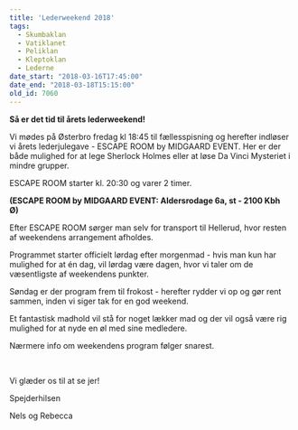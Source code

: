 ```yaml
---
title: 'Lederweekend 2018'
tags:
  - Skumbaklan
  - Vatiklanet
  - Peliklan
  - Kleptoklan
  - Lederne
date_start: "2018-03-16T17:45:00"
date_end: "2018-03-18T15:15:00"
old_id: 7060
---
```

**Så er det tid til årets lederweekend!&nbsp;**

Vi mødes på Østerbro fredag kl 18:45 til fællesspisning og herefter indløser vi årets lederjulegave - ESCAPE ROOM by MIDGAARD EVENT. Her er der både mulighed for at lege Sherlock Holmes eller at løse Da Vinci Mysteriet i mindre grupper.&nbsp;

ESCAPE ROOM starter kl. 20:30 og varer 2 timer.&nbsp;

**(ESCAPE ROOM by MIDGAARD EVENT: Aldersrodage 6a, st - 2100 Kbh Ø)&nbsp;&nbsp;**

Efter ESCAPE ROOM sørger man selv for transport til Hellerud, hvor resten af weekendens arrangement afholdes.&nbsp;

Programmet starter officielt lørdag efter morgenmad - hvis man kun har mulighed for at én dag, vil lørdag være dagen, hvor vi taler om de væsentligste af weekendens punkter.&nbsp;

Søndag er der program frem til frokost - herefter rydder vi op og gør rent sammen, inden vi siger tak for en god weekend.&nbsp;

Et fantastisk madhold vil stå for noget lækker mad og der vil også være rig mulighed for at nyde en øl med sine medledere.&nbsp;

Nærmere info om weekendens program følger snarest.&nbsp;

&nbsp;

Vi glæder os til at se jer!&nbsp;

Spejderhilsen&nbsp;

Nels og Rebecca&nbsp;